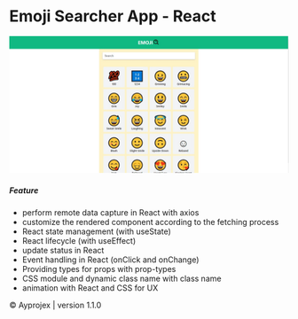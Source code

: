 # Emoji Searcher App - React

![My Image](src/assets/ss1.jpg)

##### Feature

- perform remote data capture in React with axios
- customize the rendered component according to the fetching process
- React state management (with useState)
- React lifecycle (with useEffect)
- update status in React
- Event handling in React (onClick and onChange)
- Providing types for props with prop-types
- CSS module and dynamic class name with class name
- animation with React and CSS for UX

&copy; Ayprojex | version 1.1.0
